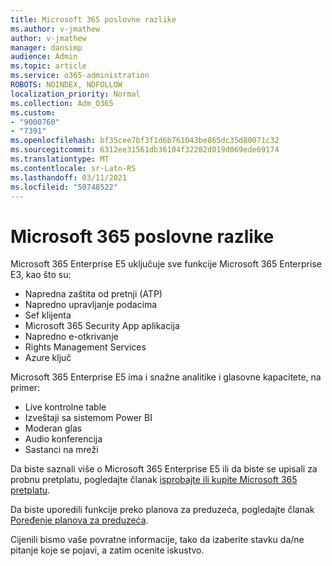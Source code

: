 ```yaml
---
title: Microsoft 365 poslovne razlike
ms.author: v-jmathew
author: v-jmathew
manager: dansimp
audience: Admin
ms.topic: article
ms.service: o365-administration
ROBOTS: NOINDEX, NOFOLLOW
localization_priority: Normal
ms.collection: Adm_O365
ms.custom:
- "9000760"
- "7391"
ms.openlocfilehash: bf35cee7bf3f1d6b761043be865dc35d80071c32
ms.sourcegitcommit: 6312ee31561db36104f32282d019d069ede69174
ms.translationtype: MT
ms.contentlocale: sr-Latn-RS
ms.lasthandoff: 03/11/2021
ms.locfileid: "50748522"
---
```

# <a name="microsoft-365-enterprise-plan-differences"></a>Microsoft 365 poslovne razlike

Microsoft 365 Enterprise E5 uključuje sve funkcije Microsoft 365 Enterprise E3, kao što su:

- Napredna zaštita od pretnji (ATP)
- Napredno upravljanje podacima
- Sef klijenta
- Microsoft 365 Security App aplikacija
- Napredno e-otkrivanje
- Rights Management Services
- Azure ključ

Microsoft 365 Enterprise E5 ima i snažne analitike i glasovne kapacitete, na primer:

- Live kontrolne table
- Izveštaji sa sistemom Power BI
- Moderan glas
- Audio konferencija
- Sastanci na mreži

Da biste saznali više o Microsoft 365 Enterprise E5 ili da biste se upisali za probnu pretplatu, pogledajte članak [isprobajte ili kupite Microsoft 365 pretplatu](https://go.microsoft.com/fwlink/?linkid=2099673).

Da biste uporedili funkcije preko planova za preduzeća, pogledajte članak [Poređenje planova za preduzeća](https://go.microsoft.com/fwlink/?linkid=2097200).

Cijenili bismo vaše povratne informacije, tako da izaberite stavku da/ne pitanje koje se pojavi, a zatim ocenite iskustvo.
